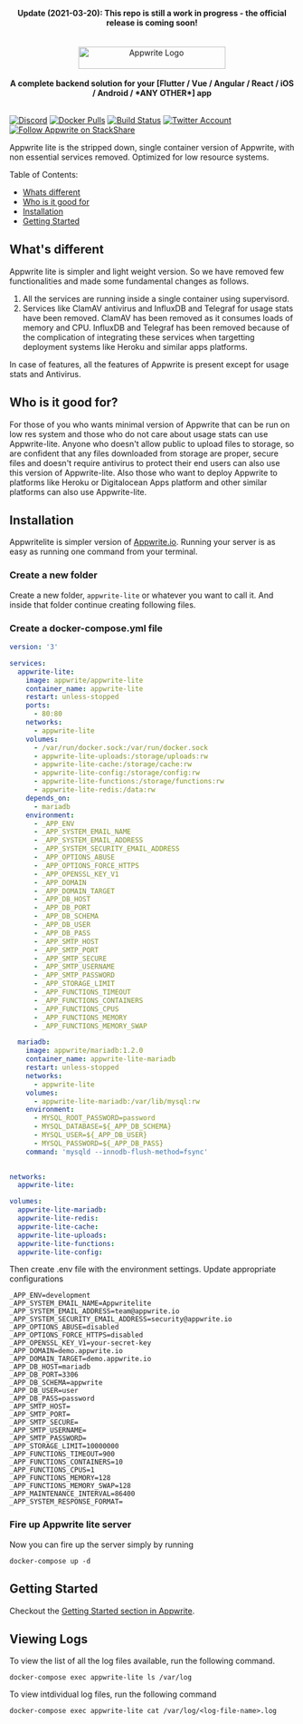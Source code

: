 <p align="center">
    <b>Update (2021-03-20): This repo is still a work in progress - the official release is coming soon!</b>
    <br/>
    <br/>    
    <br/>
    <a href="https://appwrite.io" target="_blank"><img width="260" height="39" src="https://appwrite.io/images/github-logo.png" alt="Appwrite Logo"></a>
    <br />
    <br />
    <b>A complete backend solution for your [Flutter / Vue / Angular / React / iOS / Android / *ANY OTHER*] app</b>
    <br />
    <br />
</p>


[![Discord](https://img.shields.io/discord/564160730845151244?label=discord&style=flat-square)](https://appwrite.io/discord)
[![Docker Pulls](https://img.shields.io/docker/pulls/appwrite/appwrite?color=f02e65&style=flat-square)](https://hub.docker.com/r/appwrite/appwrite)
[![Build Status](https://img.shields.io/travis/com/appwrite/appwrite?style=flat-square)](https://travis-ci.com/appwrite/appwrite)
[![Twitter Account](https://img.shields.io/twitter/follow/appwrite_io?color=00acee&label=twitter&style=flat-square)](https://twitter.com/appwrite_io)
[![Follow Appwrite on StackShare](https://img.shields.io/badge/follow%20on-stackshare-blue?style=flat-square)](https://stackshare.io/appwrite)

Appwrite lite is the stripped down, single container version of Appwrite, with non essential services removed. Optimized for low resource systems.


Table of Contents:

- [Whats different](#whats-different)
- [Who is it good for](#who-is-it-good-for)
- [Installation](#installation)
- [Getting Started](#getting-started)
    
## What's different
Appwrite lite is simpler and light weight version. So we have removed few functionalities and made some fundamental changes as follows.
1. All the services are running inside a single container using supervisord.
2. Services like ClamAV antivirus and InfluxDB and Telegraf for usage stats have been removed. ClamAV has been removed as it consumes loads of memory and CPU. InfluxDB and Telegraf has been removed because of the complication of integrating these services when targetting deployment systems like Heroku and similar apps platforms.

In case of features, all the features of Appwrite is present except for usage stats and Antivirus.

## Who is it good for?
For those of you who wants minimal version of Appwrite that can be run on low res system and those who do not care about usage stats can use Appwrite-lite. Anyone who doesn't allow public to upload files to storage, so are confident that any files downloaded from storage are proper, secure files and doesn't require antivirus to protect their end users can also use this version of Appwrite-lite. Also those who want to deploy Appwrite to  platforms like Heroku or Digitalocean Apps platform and other similar platforms can also use Appwrite-lite.

## Installation

Appwritelite is simpler version of [Appwrite.io](https://appwrite.io). Running your server is as easy as running one command from your terminal.

### Create a new folder
Create a new folder, `appwrite-lite` or whatever you want to call it. And inside that folder continue creating following files.

### Create a docker-compose.yml file
```yml
version: '3'

services:  
  appwrite-lite:
    image: appwrite/appwrite-lite
    container_name: appwrite-lite
    restart: unless-stopped
    ports: 
      - 80:80
    networks:
      - appwrite-lite
    volumes:
      - /var/run/docker.sock:/var/run/docker.sock
      - appwrite-lite-uploads:/storage/uploads:rw
      - appwrite-lite-cache:/storage/cache:rw
      - appwrite-lite-config:/storage/config:rw
      - appwrite-lite-functions:/storage/functions:rw
      - appwrite-lite-redis:/data:rw
    depends_on:
      - mariadb
    environment:
      - _APP_ENV
      - _APP_SYSTEM_EMAIL_NAME
      - _APP_SYSTEM_EMAIL_ADDRESS
      - _APP_SYSTEM_SECURITY_EMAIL_ADDRESS
      - _APP_OPTIONS_ABUSE
      - _APP_OPTIONS_FORCE_HTTPS
      - _APP_OPENSSL_KEY_V1
      - _APP_DOMAIN
      - _APP_DOMAIN_TARGET
      - _APP_DB_HOST
      - _APP_DB_PORT
      - _APP_DB_SCHEMA
      - _APP_DB_USER
      - _APP_DB_PASS
      - _APP_SMTP_HOST
      - _APP_SMTP_PORT
      - _APP_SMTP_SECURE
      - _APP_SMTP_USERNAME
      - _APP_SMTP_PASSWORD
      - _APP_STORAGE_LIMIT
      - _APP_FUNCTIONS_TIMEOUT
      - _APP_FUNCTIONS_CONTAINERS
      - _APP_FUNCTIONS_CPUS
      - _APP_FUNCTIONS_MEMORY
      - _APP_FUNCTIONS_MEMORY_SWAP

  mariadb:
    image: appwrite/mariadb:1.2.0
    container_name: appwrite-lite-mariadb
    restart: unless-stopped
    networks:
      - appwrite-lite
    volumes:
      - appwrite-lite-mariadb:/var/lib/mysql:rw
    environment:
      - MYSQL_ROOT_PASSWORD=password
      - MYSQL_DATABASE=${_APP_DB_SCHEMA}
      - MYSQL_USER=${_APP_DB_USER}
      - MYSQL_PASSWORD=${_APP_DB_PASS}
    command: 'mysqld --innodb-flush-method=fsync'
  

networks:
  appwrite-lite:

volumes:
  appwrite-lite-mariadb:
  appwrite-lite-redis:
  appwrite-lite-cache:
  appwrite-lite-uploads:
  appwrite-lite-functions:
  appwrite-lite-config:
```

Then create .env file with the environment settings. Update appropriate configurations

```
_APP_ENV=development
_APP_SYSTEM_EMAIL_NAME=Appwritelite
_APP_SYSTEM_EMAIL_ADDRESS=team@appwrite.io
_APP_SYSTEM_SECURITY_EMAIL_ADDRESS=security@appwrite.io
_APP_OPTIONS_ABUSE=disabled
_APP_OPTIONS_FORCE_HTTPS=disabled
_APP_OPENSSL_KEY_V1=your-secret-key
_APP_DOMAIN=demo.appwrite.io
_APP_DOMAIN_TARGET=demo.appwrite.io
_APP_DB_HOST=mariadb
_APP_DB_PORT=3306
_APP_DB_SCHEMA=appwrite
_APP_DB_USER=user
_APP_DB_PASS=password
_APP_SMTP_HOST=
_APP_SMTP_PORT=
_APP_SMTP_SECURE=
_APP_SMTP_USERNAME=
_APP_SMTP_PASSWORD=
_APP_STORAGE_LIMIT=10000000
_APP_FUNCTIONS_TIMEOUT=900
_APP_FUNCTIONS_CONTAINERS=10
_APP_FUNCTIONS_CPUS=1
_APP_FUNCTIONS_MEMORY=128
_APP_FUNCTIONS_MEMORY_SWAP=128
_APP_MAINTENANCE_INTERVAL=86400
_APP_SYSTEM_RESPONSE_FORMAT=
```

### Fire up Appwrite lite server
Now you can fire up the server simply by running
```
docker-compose up -d
```

## Getting Started

Checkout the [Getting Started section in Appwrite](https://github.com/appwrite/appwrite/blob/master/README.md#getting-started).

## Viewing Logs
To view the list of all the log files available, run the following command.
```
docker-compose exec appwrite-lite ls /var/log
```

To view intdividual log files, run the following command
```
docker-compose exec appwrite-lite cat /var/log/<log-file-name>.log
```
